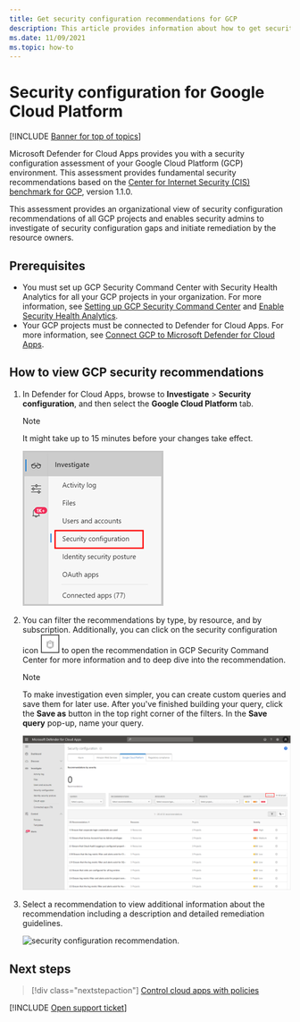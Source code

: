 ```yaml
---
title: Get security configuration recommendations for GCP
description: This article provides information about how to get security configuration recommendations in Defender for Cloud Apps by integrating with Google Cloud Platform.
ms.date: 11/09/2021
ms.topic: how-to
---
```

# Security configuration for Google Cloud Platform

[!INCLUDE [Banner for top of topics](includes/banner.md)]

Microsoft Defender for Cloud Apps provides you with a security configuration assessment of your Google Cloud Platform (GCP) environment. This assessment provides fundamental security recommendations based on the [Center for Internet Security (CIS) benchmark for GCP](https://www.cisecurity.org/benchmark/google_cloud_computing_platform/), version 1.1.0.

This assessment provides an organizational view of security configuration recommendations of all GCP projects and enables security admins to investigate of security configuration gaps and initiate remediation by the resource owners.

## Prerequisites

- You must set up GCP Security Command Center with Security Health Analytics for all your GCP projects in your organization. For more information, see [Setting up GCP Security Command Center](https://cloud.google.com/security-command-center/docs/quickstart-security-command-center) and [Enable Security Health Analytics](https://cloud.google.com/security-command-center/docs/how-to-use-security-health-analytics).
- Your GCP projects must be connected to Defender for Cloud Apps. For more information, see [Connect GCP to Microsoft Defender for Cloud Apps](./connect-google-gcp.md).

## How to view GCP security recommendations

1. In Defender for Cloud Apps, browse to **Investigate** > **Security configuration**, and then select the **Google Cloud Platform** tab.

    > [!NOTE]
    > It might take up to 15 minutes before your changes take effect.

    ![security configuration menu.](media/security-configuration-menu.png)

1. You can filter the recommendations by type, by resource, and by subscription. Additionally, you can click on the security configuration icon ![GCP Security Command Center icon.](media/asc-icon.png) to open the recommendation in GCP Security Command Center for more information and to deep dive into the recommendation.

    > [!NOTE]
    > To make investigation even simpler, you can create custom queries and save them for later use. After you've finished building your query, click the **Save as** button in the top right corner of the filters. In the **Save query** pop-up, name your query.

    ![security configuration.](media/security-configuration-gcp.png)

1. Select a recommendation to view additional information about the recommendation including a description and detailed remediation guidelines.

    ![security configuration recommendation.](media/security-configuration-gcp-details.png)

## Next steps

> [!div class="nextstepaction"]
> [Control cloud apps with policies](control-cloud-apps-with-policies.md)

[!INCLUDE [Open support ticket](includes/support.md)]